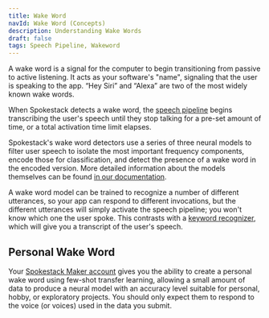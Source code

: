 ```yaml
---
title: Wake Word
navId: Wake Word (Concepts)
description: Understanding Wake Words
draft: false
tags: Speech Pipeline, Wakeword
---
```


A wake word is a signal for the computer to begin transitioning from passive to active listening. It acts as your software's "name", signaling that the user is speaking to the app. “Hey Siri” and “Alexa” are two of the most widely known wake words.

When Spokestack detects a wake word, the [speech pipeline](/docs/concepts/speech-pipeline) begins transcribing the user's speech until they stop talking for a pre-set amount of time, or a total activation time limit elapses.

Spokestack's wake word detectors use a series of three neural models to filter user speech to isolate the most important frequency components, encode those for classification, and detect the presence of a wake word in the encoded version. More detailed information about the models themselves can be found [in our documentation](/docs/machine-learning/wakeword-models).

A wake word model can be trained to recognize a number of different utterances, so your app can respond to different invocations, but the different utterances will simply activate the speech pipeline; you won't know which one the user spoke. This contrasts with a [keyword recognizer](/docs/concepts/keywords), which will give you a transcript of the user's speech.

## Personal Wake Word

Your [Spokestack Maker account](/account#billing) gives you the ability to create a personal wake word using few-shot transfer learning, allowing a small amount of data to produce a neural model with an accuracy level suitable for personal, hobby, or exploratory projects. You should only expect them to respond to the voice (or voices) used in the data you submit.
